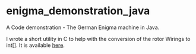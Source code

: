 enigma_demonstration_java
=========================

A Code demonstration - The German Enigma machine in Java.

I wrote a short utility in C to help with the conversion of the rotor Wirings
to int[]. It is available [here](https://gist.github.com/rrbrussell/9530217).
